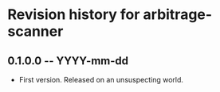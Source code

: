 # Revision history for arbitrage-scanner

## 0.1.0.0 -- YYYY-mm-dd

* First version. Released on an unsuspecting world.
